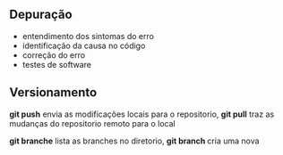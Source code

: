 ## Depuração

- entendimento dos sintomas do erro
- identificação da causa no código 
- correção do erro
- testes de software

## Versionamento 

**git push** envia as modificações locais para o repositorio, **git pull** traz as mudanças do repositorio remoto para o local<br>

**git branche** lista as branches no diretorio, **git branch <nome-da-branch>** cria uma nova